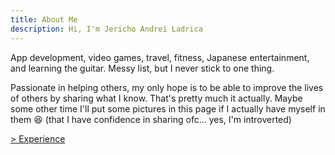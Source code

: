 ```yaml
---
title: About Me
description: Hi, I'm Jericho Andrei Ladrica
---
```



App development, video games, travel, fitness, Japanese entertainment, and learning the guitar. Messy list, but I never stick to one thing. 

Passionate in helping others, my only hope is to be able to improve the lives of others by sharing what I know. That's pretty much it actually. Maybe some other time I'll put some pictures in this page if I actually have myself in them :laughing: (that I have confidence in sharing ofc... yes, I'm introverted)

[> Experience](/experience "This is totally not a resume I swear")
